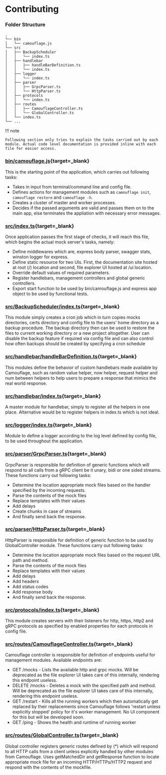 # Contributing

### Folder Structure

```
.
└── bin
│   └── camouflage.js
└── src
│   ├── BackupScheduler
│   │   └── index.ts
│   ├── handlebar
│   │   ├── handleBarDefinition.ts
│   │   └── index.ts
│   ├── logger
│   │   └── index.ts
│   ├── parser
│   │   ├── GrpcParser.ts
│   │   └── HttpParser.ts
│   ├── protocols
│   │   └── index.ts
│   ├── routes
│   │   ├── CamouflageController.ts
│   │   └── GlobalController.ts
│   └── index.ts
└── ...
```

!!! note

    Following section only tries to explain the tasks carried out by each module. Actual code level documentation is provided inline with each file for easier access.

### [bin/camouflage.js](https://github.com/fauxauldrich/camouflage/blob/main/bin/camouflage.js){target=\_blank}

This is the starting point of the application, which carries out following tasks:

- Takes in input from terminal/command line and config file.
- Defines actions for management modules such as `camouflage init`, `camouflage restore` and `camouflage -h`.
- Creates a cluster of master and worker processes.
- Decides if the passed arguments are valid and passes them on to the main app, else terminates the appliation with necessary error messages.

### [src/index.ts](https://github.com/fauxauldrich/camouflage/blob/main/src/index.ts){target=\_blank}

Once application passes the first stage of checks, it will reach this file, which begins the actual mock server's tasks, namely:

- Define middlewares which are, express body parser, swagger stats, winston logger for express.
- Define static resource for two UIs. First, the documentation site hosted at root (/) location and second, file explorer UI hosted at /ui location.
- Override default values of required parameters.
- Register handlebars, management controllers and global generic controllers.
- Export start function to be used by bin/camouflage.js and express app object to be used by functional tests.

### [src/BackupScheduler/index.ts](https://github.com/fauxauldrich/camouflage/blob/main/src/BackupScheduler/index.ts){target=\_blank}

This module simply creates a cron job which in turn copies mocks directories, certs directory and config file to the users' home directory as a backup procedure. The backup directory then can be used to restore the files to current working directory or a new project altogether. User can disable the backup feature if required via config file and can also control how often backups should be created by specifying a cron schedule

### [src/handlebar/handleBarDefinition.ts](https://github.com/fauxauldrich/camouflage/blob/main/src/handlebar/handleBarDefinition.ts){target=\_blank}

This modules define the behavior of custom handlebars made available by Camouflage, such as random value helper, now helper, request helper and num between helpers to help users to prepare a response that mimics the real world response.

### [src/handlebar/index.ts](https://github.com/fauxauldrich/camouflage/blob/main/src/handlebar/index.ts){target=\_blank}

A master module for handlebar, simply to register all the helpers in one place. Alternative would be to register helpers in index.ts which is not ideal.

### [src/logger/index.ts](https://github.com/fauxauldrich/camouflage/blob/main/src/logger/index.ts){target=\_blank}

Module to define a logger according to the log level defined by config file, to be used throughout the application.

### [src/parser/GrpcParser.ts](https://github.com/fauxauldrich/camouflage/blob/main/src/parser/GrpcParser.ts){target=\_blank}

GrpcParser is responsible for definition of generic functions which will respond to all calls from a gRPC client be it unary, bidi or one sided streams. These functions carry out following tasks:

- Determine the location appropriate mock files based on the handler specified by the incoming requests.
- Parse the contents of the mock files
- Replace templates with their values
- Add delays
- Create chunks in case of streams
- And finally send back the response.

### [src/parser/HttpParser.ts](https://github.com/fauxauldrich/camouflage/blob/main/src/parser/HttpParser.ts){target=\_blank}

HttpParser is responsible for definition of generic function to be used by GlobalController module. These functions carry out following tasks:

- Determine the location appropriate mock files based on the request URL path and method.
- Parse the contents of the mock files
- Replace templates with their values
- Add delays
- Add headers
- Add status codes
- Add response body
- And finally send back the response.

### [src/protocols/index.ts](https://github.com/fauxauldrich/camouflage/blob/main/src/protocols/index.ts){target=\_blank}

This module creates servers with their listeners for http, https, http2 and gRPC protocols as specified by enabled properties for each protocols in config file.

### [src/routes/CamouflageController.ts](https://github.com/fauxauldrich/camouflage/blob/main/src/routes/CamouflageController.ts){target=\_blank}

Camouflage controller is responsible for definition of endpoints useful for management modules. Available endpoints are:

- GET /mocks - Lists the available http and grpc mocks. Will be deprecated as the file explorer UI takes care of this internally, rendering this endpoint useless.
- DELETE /mocks - Deletes a mock with the specified path and method. Will be deprecated as the file explorer UI takes care of this internally, rendering this endpoint useless.
- GET /restart - Kills all the running workers which then automatically get replaced by their replacements since Camouflage follows 'restart unless explicitly stopped' policy for it's worker management. No UI component for this but will be developed soon.
- GET /ping - Shows the health and runtime of running worker

### [src/routes/GlobalController.ts](https://github.com/fauxauldrich/camouflage/blob/main/src/routes/GlobalController.ts){target=\_blank}

Global controller registers generic routes defined by (\*) which will respond to all HTTP calls from a client unless explicitly handled by other modules from Camouflage. Uses getMatchedDir and getResponse function to locate appropriate mock file for an incoming HTTP/HTTPs/HTTP2 request and respond with the contents of the mockfile.
